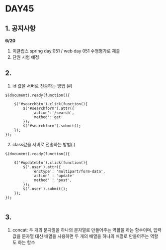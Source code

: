 # DAY45

## 1. 공지사항
**6/20**
1. 이클립스 spring day 051 / web day 051 수행평가로 제출 
2. 단원 시험 예정

## 2. 
1. id 값을 서버로 전송하는 방법 (#)
```
$(document).ready(function(){

	$('#searchbtn').click(function(){
		$('#searchform').attr({
			'action':'/search',
			'method':'get'
		});
		$('#searchform').submit();
	});
});

```
2. class값을 서버로 전송하는 방법(.)
```
$(document).ready(function(){

	$('#updatebtn').click(function(){
		$('.user').attr({
			'enctype': 'multipart/form-data',
			'action' : 'update'
			'method' : 'post',
		});
		$('.user').submit();
	});
});
	
```	

## 3.
1. concat: 두 개의 문자열을 하나의 문자열로 만들어주는 역활을 하는 함수이며, 입력값을 문자열 대신 배열을 사용하면 두 개의 배열을 하나의 배열로 만들어주는 역할도 하는 함수
	
